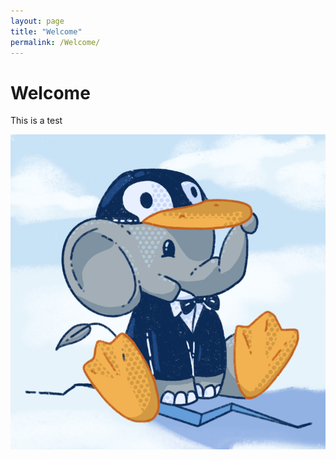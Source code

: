 ```yaml
---
layout: page
title: "Welcome"
permalink: /Welcome/
---
```



# Welcome

This is a test

![](data/gouin.png)